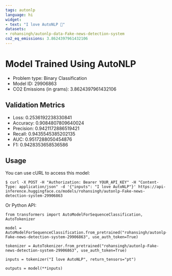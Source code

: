 ```yaml
---
tags: autonlp
language: hi
widget:
- text: "I love AutoNLP 🤗"
datasets:
- rohansingh/autonlp-data-Fake-news-detection-system
co2_eq_emissions: 3.8624397961432106
---
```


# Model Trained Using AutoNLP

- Problem type: Binary Classification
- Model ID: 29906863
- CO2 Emissions (in grams): 3.8624397961432106

## Validation Metrics

- Loss: 0.2536192238330841
- Accuracy: 0.9084807809640024
- Precision: 0.9421172886519421
- Recall: 0.9435545385202135
- AUC: 0.9517288050454876
- F1: 0.9428353658536586

## Usage

You can use cURL to access this model:

```
$ curl -X POST -H "Authorization: Bearer YOUR_API_KEY" -H "Content-Type: application/json" -d '{"inputs": "I love AutoNLP"}' https://api-inference.huggingface.co/models/rohansingh/autonlp-Fake-news-detection-system-29906863
```

Or Python API:

```
from transformers import AutoModelForSequenceClassification, AutoTokenizer

model = AutoModelForSequenceClassification.from_pretrained("rohansingh/autonlp-Fake-news-detection-system-29906863", use_auth_token=True)

tokenizer = AutoTokenizer.from_pretrained("rohansingh/autonlp-Fake-news-detection-system-29906863", use_auth_token=True)

inputs = tokenizer("I love AutoNLP", return_tensors="pt")

outputs = model(**inputs)
```